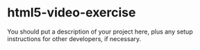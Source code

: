 # html5-video-exercise

You should put a description of your project here, plus any setup instructions for other developers, if necessary.